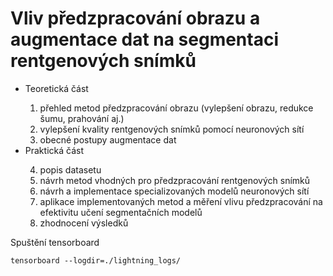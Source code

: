 # Vliv předzpracování obrazu a augmentace dat na segmentaci rentgenových snímků 

<ul>
    <li>Teoretická část</li>
    <ol>
        <li>přehled metod předzpracování obrazu (vylepšení obrazu, redukce šumu, prahování aj.)</li>
        <li>vylepšení kvality rentgenových snímků pomocí neuronových sítí</li>
        <li>obecné postupy augmentace dat</li>
    </ol>
    <li>Praktická část</li>
    <ol start=4>
        <li>popis datasetu</li>
        <li>návrh metod vhodných pro předzpracování rentgenových snímků</li>
        <li>návrh a implementace specializovaných modelů neuronových sítí</li>
        <li>aplikace implementovaných metod a měření vlivu předzpracování na efektivitu učení segmentačních modelů</li>
        <li>zhodnocení výsledků</li>
    </ol>
</ul>

Spuštění tensorboard
```
tensorboard --logdir=./lightning_logs/
```
